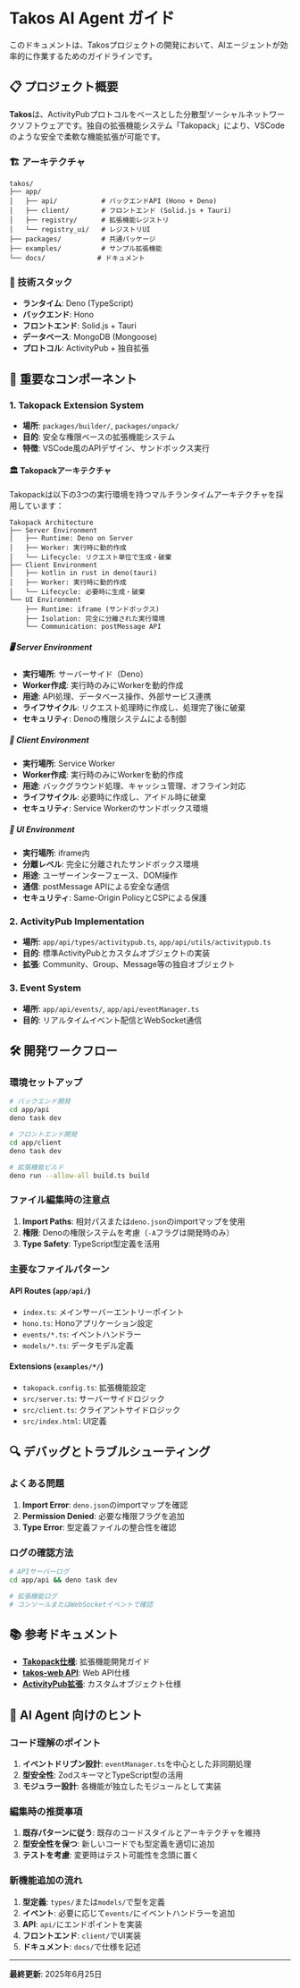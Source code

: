 # Takos AI Agent ガイド

このドキュメントは、Takosプロジェクトの開発において、AIエージェントが効率的に作業するためのガイドラインです。

## 📋 プロジェクト概要

**Takos**は、ActivityPubプロトコルをベースとした分散型ソーシャルネットワークソフトウェアです。独自の拡張機能システム「Takopack」により、VSCodeのような安全で柔軟な機能拡張が可能です。

### 🏗️ アーキテクチャ

```
takos/
├── app/
│   ├── api/           # バックエンドAPI (Hono + Deno)
│   ├── client/        # フロントエンド (Solid.js + Tauri)
│   ├── registry/      # 拡張機能レジストリ
│   └── registry_ui/   # レジストリUI
├── packages/          # 共通パッケージ
├── examples/          # サンプル拡張機能
└── docs/             # ドキュメント
```

### 🔧 技術スタック

- **ランタイム**: Deno (TypeScript)
- **バックエンド**: Hono
- **フロントエンド**: Solid.js + Tauri
- **データベース**: MongoDB (Mongoose)
- **プロトコル**: ActivityPub + 独自拡張

## 🎯 重要なコンポーネント

### 1. Takopack Extension System
- **場所**: `packages/builder/`, `packages/unpack/`
- **目的**: 安全な権限ベースの拡張機能システム
- **特徴**: VSCode風のAPIデザイン、サンドボックス実行

#### 🏛️ Takopackアーキテクチャ

Takopackは以下の3つの実行環境を持つマルチランタイムアーキテクチャを採用しています：

```
Takopack Architecture
├── Server Environment
│   ├── Runtime: Deno on Server
│   ├── Worker: 実行時に動的作成
│   └── Lifecycle: リクエスト単位で生成・破棄
├── Client Environment  
│   ├── kotlin in rust in deno(tauri)
│   ├── Worker: 実行時に動的作成
│   └── Lifecycle: 必要時に生成・破棄
└── UI Environment
    ├── Runtime: iframe (サンドボックス)
    ├── Isolation: 完全に分離された実行環境
    └── Communication: postMessage API
```

##### 🖥️ Server Environment
- **実行場所**: サーバーサイド（Deno）
- **Worker作成**: 実行時のみにWorkerを動的作成
- **用途**: API処理、データベース操作、外部サービス連携
- **ライフサイクル**: リクエスト処理時に作成し、処理完了後に破棄
- **セキュリティ**: Denoの権限システムによる制御

##### 👤 Client Environment
- **実行場所**: Service Worker
- **Worker作成**: 実行時のみにWorkerを動的作成
- **用途**: バックグラウンド処理、キャッシュ管理、オフライン対応
- **ライフサイクル**: 必要時に作成し、アイドル時に破棄
- **セキュリティ**: Service Workerのサンドボックス環境

##### 🎨 UI Environment
- **実行場所**: iframe内
- **分離レベル**: 完全に分離されたサンドボックス環境
- **用途**: ユーザーインターフェース、DOM操作
- **通信**: postMessage APIによる安全な通信
- **セキュリティ**: Same-Origin PolicyとCSPによる保護

### 2. ActivityPub Implementation
- **場所**: `app/api/types/activitypub.ts`, `app/api/utils/activitypub.ts`
- **目的**: 標準ActivityPubとカスタムオブジェクトの実装
- **拡張**: Community、Group、Message等の独自オブジェクト

### 3. Event System
- **場所**: `app/api/events/`, `app/api/eventManager.ts`
- **目的**: リアルタイムイベント配信とWebSocket通信

## 🛠️ 開発ワークフロー

### 環境セットアップ

```bash
# バックエンド開発
cd app/api
deno task dev

# フロントエンド開発
cd app/client
deno task dev

# 拡張機能ビルド
deno run --allow-all build.ts build
```

### ファイル編集時の注意点

1. **Import Paths**: 相対パスまたは`deno.json`のimportマップを使用
2. **権限**: Denoの権限システムを考慮（`-A`フラグは開発時のみ）
3. **Type Safety**: TypeScript型定義を活用

### 主要なファイルパターン

#### API Routes (`app/api/`)
- `index.ts`: メインサーバーエントリーポイント
- `hono.ts`: Honoアプリケーション設定
- `events/*.ts`: イベントハンドラー
- `models/*.ts`: データモデル定義

#### Extensions (`examples/*/`)
- `takopack.config.ts`: 拡張機能設定
- `src/server.ts`: サーバーサイドロジック
- `src/client.ts`: クライアントサイドロジック
- `src/index.html`: UI定義

## 🔍 デバッグとトラブルシューティング

### よくある問題

1. **Import Error**: `deno.json`のimportマップを確認
2. **Permission Denied**: 必要な権限フラグを追加
3. **Type Error**: 型定義ファイルの整合性を確認

### ログの確認方法

```bash
# APIサーバーログ
cd app/api && deno task dev

# 拡張機能ログ
# コンソールまたはWebSocketイベントで確認
```

## 📚 参考ドキュメント

- **[Takopack仕様](./docs/takopack/)**: 拡張機能開発ガイド
- **[takos-web API](./docs/takos-web/)**: Web API仕様
- **[ActivityPub拡張](./docs/activityPub/)**: カスタムオブジェクト仕様

## 🤖 AI Agent 向けのヒント

### コード理解のポイント

1. **イベントドリブン設計**: `eventManager.ts`を中心とした非同期処理
2. **型安全性**: ZodスキーマとTypeScript型の活用
3. **モジュラー設計**: 各機能が独立したモジュールとして実装

### 編集時の推奨事項

1. **既存パターンに従う**: 既存のコードスタイルとアーキテクチャを維持
2. **型安全性を保つ**: 新しいコードでも型定義を適切に追加
3. **テストを考慮**: 変更時はテスト可能性を念頭に置く

### 新機能追加の流れ

1. **型定義**: `types/`または`models/`で型を定義
2. **イベント**: 必要に応じて`events/`にイベントハンドラーを追加
3. **API**: `api/`にエンドポイントを実装
4. **フロントエンド**: `client/`でUI実装
5. **ドキュメント**: `docs/`で仕様を記述

---

**最終更新**: 2025年6月25日
